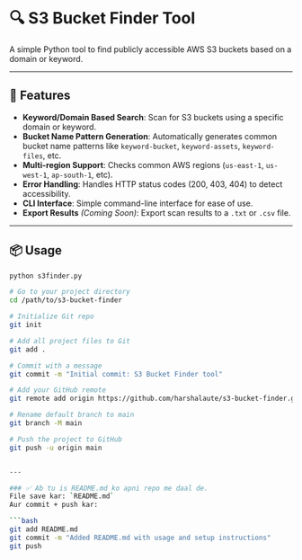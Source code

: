 # 🔍 S3 Bucket Finder Tool

A simple Python tool to find publicly accessible AWS S3 buckets based on a domain or keyword.

---

## 🚀 Features

- **Keyword/Domain Based Search**: Scan for S3 buckets using a specific domain or keyword.
- **Bucket Name Pattern Generation**: Automatically generates common bucket name patterns like `keyword-bucket`, `keyword-assets`, `keyword-files`, etc.
- **Multi-region Support**: Checks common AWS regions (`us-east-1`, `us-west-1`, `ap-south-1`, etc).
- **Error Handling**: Handles HTTP status codes (200, 403, 404) to detect accessibility.
- **CLI Interface**: Simple command-line interface for ease of use.
- **Export Results** *(Coming Soon)*: Export scan results to a `.txt` or `.csv` file.

---

## 📦 Usage

```bash
python s3finder.py

# Go to your project directory
cd /path/to/s3-bucket-finder

# Initialize Git repo
git init

# Add all project files to Git
git add .

# Commit with a message
git commit -m "Initial commit: S3 Bucket Finder tool"

# Add your GitHub remote
git remote add origin https://github.com/harshalaute/s3-bucket-finder.git

# Rename default branch to main
git branch -M main

# Push the project to GitHub
git push -u origin main


---

### ✅ Ab tu is README.md ko apni repo me daal de.  
File save kar: `README.md`  
Aur commit + push kar:

```bash
git add README.md
git commit -m "Added README.md with usage and setup instructions"
git push
